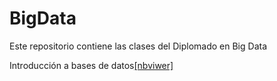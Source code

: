 # BigData
Este repositorio contiene las clases del Diplomado en Big Data

 Introducción a bases de datos[[nbviwer]](https://nbviewer.jupyter.org/github/AprendizajeProfundo/BigData/blob/main/Bases_Datos/Notebooks/Bases_Datos_Rel_Intro.ipynb)

